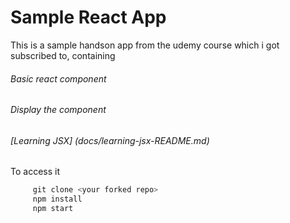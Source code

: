 # Sample React App

This is a sample handson app from the udemy course which i got subscribed to, containing
###### Basic react component
###### Display the component
###### [Learning JSX] (docs/learning-jsx-README.md)

To access it
```javascript
     git clone <your forked repo>
     npm install
     npm start
```